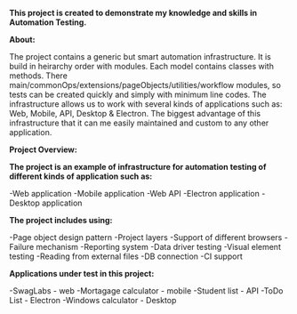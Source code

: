 **This project is created to demonstrate my knowledge and skills in Automation Testing.**

**About:**

The project contains a generic but smart automation infrastructure. It is build in heirarchy order with modules. Each model contains classes with methods. There main/commonOps/extensions/pageObjects/utilities/workflow modules, so tests can be created quickly and simply with minimum line codes. The infrastructure allows us to work with several kinds of applications such as: Web, Mobile, API, Desktop & Electron. The biggest advantage of this infrastructure that it can me easily maintained and custom to any other application.

**Project Overview:**

**The project is an example of infrastructure for automation testing of different kinds of application such as:**

-Web application
-Mobile application
-Web API
-Electron application
-Desktop application

**The project includes using:**

-Page object design pattern
-Project layers
-Support of different browsers
-Failure mechanism
-Reporting system
-Data driver testing
-Visual element testing
-Reading from external files
-DB connection
-CI support

**Applications under test in this project:**

-SwagLabs - web
-Mortagage calculator - mobile
-Student list - API
-ToDo List - Electron
-Windows calculator - Desktop
